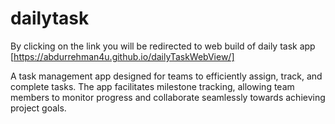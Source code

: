 # dailytask

By clicking on the link you will be redirected to web build of daily task app [https://abdurrehman4u.github.io/dailyTaskWebView/]

A task management app designed for teams to efficiently assign, track, and complete tasks. The app facilitates milestone tracking, allowing team members to monitor progress and collaborate seamlessly towards achieving project goals.
